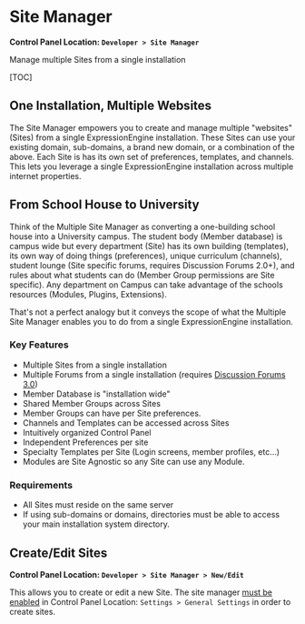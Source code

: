 <!--
    This source file is part of the open source project
    ExpressionEngine User Guide (https://github.com/ExpressionEngine/ExpressionEngine-User-Guide)

    @link      https://expressionengine.com/
    @copyright Copyright (c) 2003-2019, EllisLab Corp. (https://ellislab.com)
    @license   https://expressionengine.com/license Licensed under Apache License, Version 2.0
-->

# Site Manager

**Control Panel Location: `Developer > Site Manager`**

Manage multiple Sites from a single installation

[TOC]

## One Installation, Multiple Websites

The Site Manager empowers you to create and manage multiple "websites" (Sites) from a single ExpressionEngine installation. These Sites can use your existing domain, sub-domains, a brand new domain, or a combination of the above. Each Site is has its own set of preferences, templates, and channels. This lets you leverage a single ExpressionEngine installation across multiple internet properties.

## From School House to University

Think of the Multiple Site Manager as converting a one-building school house into a University campus. The student body (Member database) is campus wide but every department (Site) has its own building (templates), its own way of doing things (preferences), unique curriculum (channels), student lounge (Site specific forums, requires Discussion Forums 2.0+), and rules about what students can do (Member Group permissions are Site specific). Any department on Campus can take advantage of the schools resources (Modules, Plugins, Extensions).

That's not a perfect analogy but it conveys the scope of what the Multiple Site Manager enables you to do from a single ExpressionEngine installation.

### Key Features

- Multiple Sites from a single installation
- Multiple Forums from a single installation (requires [Discussion Forums 3.0](add-ons/forum/index.md))
- Member Database is "installation wide"
- Shared Member Groups across Sites
- Member Groups can have per Site preferences.
- Channels and Templates can be accessed across Sites
- Intuitively organized Control Panel
- Independent Preferences per site
- Specialty Templates per Site (Login screens, member profiles, etc...)
- Modules are Site Agnostic so any Site can use any Module.

### Requirements

- All Sites must reside on the same server
- If using sub-domains or domains, directories must be able to access your main installation system directory.

## Create/Edit Sites

**Control Panel Location: `Developer > Site Manager > New/Edit`**

This allows you to create or edit a new Site. The site manager [must be enabled](#enable-site-manager) in Control Panel Location: `Settings > General Settings` in order to create sites.
